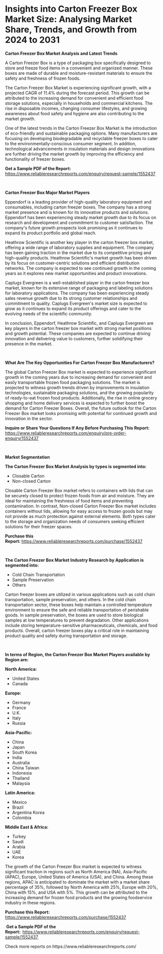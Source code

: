 <p><h1>Insights into Carton Freezer Box Market Size: Analysing Market Share, Trends, and Growth from 2024 to 2031</h1></p><p><strong>Carton Freezer Box Market Analysis and Latest Trends</strong></p>
<p><p>A Carton Freezer Box is a type of packaging box specifically designed to store and freeze food items in a convenient and organized manner. These boxes are made of durable and moisture-resistant materials to ensure the safety and freshness of frozen foods.</p><p>The Carton Freezer Box Market is experiencing significant growth, with a projected CAGR of 11.4% during the forecast period. This growth can be attributed to the increasing demand for convenient and efficient food storage solutions, especially in households and commercial kitchens. The rise in disposable incomes, changing consumer lifestyles, and growing awareness about food safety and hygiene are also contributing to the market growth.</p><p>One of the latest trends in the Carton Freezer Box Market is the introduction of eco-friendly and sustainable packaging options. Many manufacturers are focusing on developing biodegradable and recyclable freezer boxes to cater to the environmentally-conscious consumer segment. In addition, technological advancements in insulation materials and design innovations are further driving the market growth by improving the efficiency and functionality of freezer boxes.</p></p>
<p><strong>Get a Sample PDF of the Report:&nbsp;</strong> <a href="https://www.reliableresearchreports.com/enquiry/request-sample/1552437">https://www.reliableresearchreports.com/enquiry/request-sample/1552437</a></p>
<p>&nbsp;</p>
<p><strong>Carton Freezer Box Major Market Players</strong></p>
<p><p>Eppendorf is a leading provider of high-quality laboratory equipment and consumables, including carton freezer boxes. The company has a strong market presence and is known for its innovative products and solutions. Eppendorf has been experiencing steady market growth due to its focus on research and development and commitment to customer satisfaction. The company's future growth prospects look promising as it continues to expand its product portfolio and global reach.</p><p>Heathrow Scientific is another key player in the carton freezer box market, offering a wide range of laboratory supplies and equipment. The company has been gaining traction in the market due to its competitive pricing and high-quality products. Heathrow Scientific's market growth has been driven by its focus on customer-centric solutions and efficient distribution networks. The company is expected to see continued growth in the coming years as it explores new market opportunities and product innovations.</p><p>Caplugs Evergreen is a well-established player in the carton freezer box market, known for its extensive range of packaging and labeling solutions for laboratory applications. The company has been experiencing steady sales revenue growth due to its strong customer relationships and commitment to quality. Caplugs Evergreen's market size is expected to grow as it continues to expand its product offerings and cater to the evolving needs of the scientific community.</p><p>In conclusion, Eppendorf, Heathrow Scientific, and Caplugs Evergreen are key players in the carton freezer box market with strong market positions and growth potential. These companies are expected to continue driving innovation and delivering value to customers, further solidifying their presence in the market.</p></p>
<p>&nbsp;</p>
<p><strong>What Are The Key Opportunities For Carton Freezer Box Manufacturers?</strong></p>
<p><p>The global Carton Freezer Box market is expected to experience significant growth in the coming years due to increasing demand for convenient and easily transportable frozen food packaging solutions. The market is projected to witness growth trends driven by improvements in insulation technologies, sustainable packaging solutions, and the growing popularity of ready-to-eat frozen food products. Additionally, the rise in online grocery shopping and home delivery services is expected to further boost the demand for Carton Freezer Boxes. Overall, the future outlook for the Carton Freezer Box market looks promising with potential for continued growth and innovation in the sector.</p></p>
<p><strong>Inquire or Share Your Questions If Any Before Purchasing This Report:</strong> <a href="https://www.reliableresearchreports.com/enquiry/pre-order-enquiry/1552437">https://www.reliableresearchreports.com/enquiry/pre-order-enquiry/1552437</a></p>
<p>&nbsp;</p>
<p><strong>Market Segmentation</strong></p>
<p><strong>The Carton Freezer Box Market Analysis by types is segmented into:</strong></p>
<p><ul><li>Closable Carton</li><li>Non-closed Carton</li></ul></p>
<p><p>Closable Carton Freezer Box market refers to containers with lids that can be securely closed to protect frozen foods from air and moisture. They are ideal for maintaining the freshness of food items and preventing contamination. In contrast, Non-closed Carton Freezer Box market includes containers without lids, allowing for easy access to frozen goods but may not provide as much protection against external elements. Both types cater to the storage and organization needs of consumers seeking efficient solutions for their freezer spaces.</p></p>
<p><strong>Purchase this Report:&nbsp;</strong><a href="https://www.reliableresearchreports.com/purchase/1552437">https://www.reliableresearchreports.com/purchase/1552437</a></p>
<p>&nbsp;</p>
<p><strong>The Carton Freezer Box Market Industry Research by Application is segmented into:</strong></p>
<p><ul><li>Cold Chain Transportation</li><li>Sample Preservation</li><li>Others</li></ul></p>
<p><p>Carton freezer boxes are utilized in various applications such as cold chain transportation, sample preservation, and others. In the cold chain transportation sector, these boxes help maintain a controlled temperature environment to ensure the safe and reliable transportation of perishable goods. In sample preservation, the boxes are used to store biological samples at low temperatures to prevent degradation. Other applications include storing temperature-sensitive pharmaceuticals, chemicals, and food products. Overall, carton freezer boxes play a critical role in maintaining product quality and safety during transportation and storage.</p></p>
<p>&nbsp;</p>
<p><strong>In terms of Region, the Carton Freezer Box Market Players available by Region are:</strong></p>
<p>
    <p> <strong> North America: </strong>
        <ul>
            <li>United States</li>
            <li>Canada</li>
        </ul>
        </p> 
    <p> <strong> Europe: </strong>
        <ul>
            <li>Germany</li>
            <li>France</li>
            <li>U.K.</li>
            <li>Italy</li>
            <li>Russia</li>
        </ul>
        </p> 
    <p> <strong> Asia-Pacific: </strong>
        <ul>
            <li>China</li>
            <li>Japan</li>
            <li>South Korea</li>
            <li>India</li>
            <li>Australia</li>
            <li>China Taiwan</li>
            <li>Indonesia</li>
            <li>Thailand</li>
            <li>Malaysia</li>
        </ul>
        </p> 
    <p> <strong> Latin America: </strong>
        <ul>
            <li>Mexico</li>
            <li>Brazil</li>
            <li>Argentina Korea</li>
            <li>Colombia</li>
        </ul>
        </p> 
    <p> <strong> Middle East & Africa: </strong>
        <ul>
            <li>Turkey</li>
            <li>Saudi</li>
            <li>Arabia</li>
            <li>UAE</li>
            <li>Korea</li>
        </ul>
    </p>
    </p>
<p><p>The growth of the Carton Freezer Box market is expected to witness significant traction in regions such as North America (NA), Asia-Pacific (APAC), Europe, United States of America (USA), and China. Among these regions, APAC is anticipated to dominate the market with a market share percentage of 35%, followed by North America with 25%, Europe with 20%, China with 15%, and USA with 5%. This growth can be attributed to the increasing demand for frozen food products and the growing foodservice industry in these regions.</p></p>
<p><strong>Purchase this Report: </strong><a href="https://www.reliableresearchreports.com/purchase/1552437">https://www.reliableresearchreports.com/purchase/1552437</a></p>
<p>&nbsp;<strong>Get a Sample PDF of the Report:&nbsp;&nbsp;</strong><a href="https://www.reliableresearchreports.com/enquiry/request-sample/1552437">https://www.reliableresearchreports.com/enquiry/request-sample/1552437</a></p>
<p><strong></strong></p>
<p>Check more reports on https://www.reliableresearchreports.com/</p>